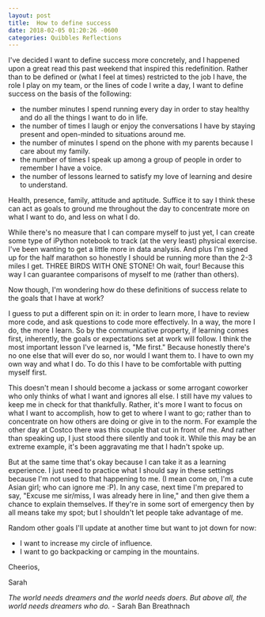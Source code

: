 ```yaml
---
layout: post
title:  How to define success
date: 2018-02-05 01:20:26 -0600
categories: Quibbles Reflections
---
```


I've decided I want to define success more concretely, and I happened upon a great read this past weekend that inspired this redefinition. Rather than to be defined or (what I feel at times) restricted to the job I have, the role I play on my team, or the lines of code I write a day, I want to define success on the basis of the following:

- the number minutes I spend running every day in order to stay healthy and do all the things I want to do in life.
- the number of times I laugh or enjoy the conversations I have by staying present and open-minded to situations around me.
- the number of minutes I spend on the phone with my parents because I care about my family.
- the number of times I speak up among a group of people in order to remember I have a voice.
- the number of lessons learned to satisfy my love of learning and desire to understand.

Health, presence, family, attitude and aptitude. Suffice it to say I think these can act as goals to ground me throughout the day to concentrate more on what I want to do, and less on what I do.

While there's no measure that I can compare myself to just yet, I can create some type of iPython notebook to track (at the very least) physical exercise. I've been wanting to get a little more in data analysis. And plus I'm signed up for the half marathon so honestly I should be running more than the 2-3 miles I get. THREE BIRDS WITH ONE STONE! Oh wait, four! Because this way I can guarantee comparisons of myself to me (rather than others).

Now though, I'm wondering how do these definitions of success relate to the goals that I have at work?

I guess to put a different spin on it: in order to learn more, I have to review more code, and ask questions to code more effectively. In a way, the more I do, the more I learn. So by the communicative property, if learning comes first, inherently, the goals or expectations set at work will follow. I think the most important lesson I've learned is, "Me first." Because honestly there's no one else that will ever do so, nor would I want them to. I have to own my own way and what I do. To do this I have to be comfortable with putting myself first.

This doesn't mean I should become a jackass or some arrogant coworker who only thinks of what I want and ignores all else. I still have my values to keep me in check for that thankfully. Rather, it's more I want to focus on what I want to accomplish, how to get to where I want to go; rather than to concentrate on how others are doing or give in to the norm. For example the other day at Costco there was this couple that cut in front of me. And rather than speaking up, I just stood there silently and took it. While this may be an extreme example, it's been aggravating me that I hadn't spoke up.

But at the same time that's okay because I can take it as a learning experience. I just need to practice what I should say in these settings because I'm not used to that happening to me. (I mean come on, I'm a cute Asian girl; who can ignore me :P). In any case, next time I'm prepared to say, "Excuse me sir/miss, I was already here in line," and then give them a chance to explain themselves. If they're in some sort of emergency then by all means take my spot; but I shouldn't let people take advantage of me.

Random other goals I'll update at another time but want to jot down for now:
- I want to increase my circle of influence.
- I want to go backpacking or camping in the mountains.

Cheerios,

Sarah



_The world needs dreamers and the world needs doers. But above all, the world needs dreamers who do._ - Sarah Ban Breathnach
